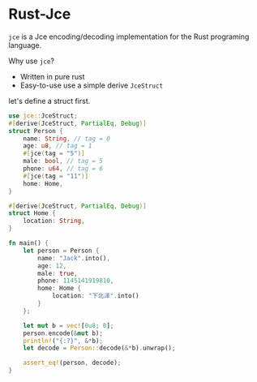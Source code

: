 # Rust-Jce

[crates-io]: https://crates.io/crates/jce
[crates-io-shields]: https://img.shields.io/crates/v/jce.svg
[docs-rs]: https://docs.rs/jce
[docs-rs-shields]: https://img.shields.io/badge/docs.rs-rustdoc-green.svg
[license]: https://github.com/LaoLittle/rust-jce/blob/master/LICENSE.md
[license-shields]: https://img.shields.io/crates/l/jce.svg

`jce` is a Jce encoding/decoding implementation for the
Rust programing language.

Why use `jce`?

- Written in pure rust
- Easy-to-use
use a simple derive `JceStruct`

let's define a struct first.
```rust
use jce::JceStruct;
#[derive(JceStruct, PartialEq, Debug)]
struct Person {
    name: String, // tag = 0
    age: u8, // tag = 1
    #[jce(tag = "5")]
    male: bool, // tag = 5
    phone: u64, // tag = 6
    #[jce(tag = "11")]
    home: Home,
}

#[derive(JceStruct, PartialEq, Debug)]
struct Home {
    location: String,
}

fn main() {
    let person = Person {
        name: "Jack".into(),
        age: 12,
        male: true,
        phone: 1145141919810,
        home: Home {
            location: "下北泽".into()
        }
    };

    let mut b = vec![0u8; 0];
    person.encode(&mut b);
    println!("{:?}", &*b);
    let decode = Person::decode(&*b).unwrap();

    assert_eq!(person, decode);
}
```
